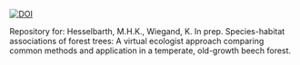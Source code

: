[![DOI](https://zenodo.org/badge/DOI/10.5281/zenodo.3541690.svg)](https://doi.org/10.5281/zenodo.3541690)

Repository for:
Hesselbarth, M.H.K., Wiegand, K. In prep. Species-habitat associations of forest trees: A virtual ecologist approach comparing common methods and application in a temperate, old-growth beech forest.
